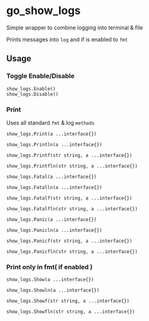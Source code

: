 # go_show_logs
Simple wrapper to combine logging into terminal &amp; file

Prints messages into `log` and if is enabled to `fmt`

## Usage

### Toggle Enable/Disable
```
show_logs.Enable()
show_logs.Disable()
```

### Print
Uses all standard `fmt` & log `methods`
```
show_logs.Print(a ...interface{})

show_logs.Println(a ...interface{})

show_logs.Printf(str string, a ...interface{})

show_logs.Printfln(str string, a ...interface{})

show_logs.Fatal(a ...interface{})

show_logs.Fatalln(a ...interface{})

show_logs.Fatalf(str string, a ...interface{})

show_logs.Fatalfln(str string, a ...interface{})

show_logs.Panic(a ...interface{})

show_logs.Panicln(a ...interface{})

show_logs.Panicf(str string, a ...interface{})

show_logs.Panicfln(str string, a ...interface{})
```

### Print only in fmt( if enabled )
```
show_logs.Show(a ...interface{})

show_logs.Showln(a ...interface{})

show_logs.Showf(str string, a ...interface{})

show_logs.Showfln(str string, a ...interface{})
```
